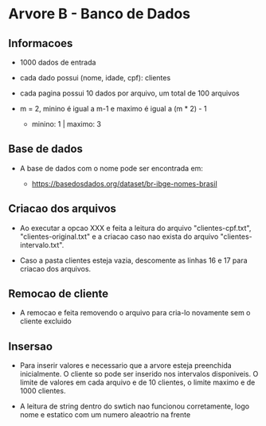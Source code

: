 # Arvore B - Banco de Dados

## Informacoes

- 1000 dados de entrada

- cada dado possui (nome, idade, cpf): clientes

- cada pagina possui 10 dados por arquivo, um total de 100 arquivos

- m = 2, minino é igual a m-1 e maximo é igual a (m * 2) - 1

  - minino: 1 | maximo: 3

## Base de dados

- A base de dados com o nome pode ser encontrada em:

  - https://basedosdados.org/dataset/br-ibge-nomes-brasil

## Criacao dos arquivos

- Ao executar a opcao XXX e feita a leitura do arquivo "clientes-cpf.txt", "clientes-original.txt" e a criacao caso nao exista do arquivo "clientes-intervalo.txt".

- Caso a pasta clientes esteja vazia, descomente as linhas 16 e 17 para criacao dos arquivos.

## Remocao de cliente

- A remocao e feita removendo o arquivo para cria-lo novamente sem o cliente excluido

## Insersao

- Para inserir valores e necessario que a arvore esteja preenchida inicialmente. O cliente so pode ser inserido nos intervalos disponiveis. O limite de valores em cada arquivo e de 10 clientes, o limite maximo e de 1000 clientes.

- A leitura de string dentro do swtich nao funcionou corretamente, logo nome e estatico com um numero aleaotrio na frente